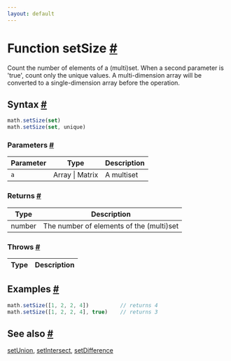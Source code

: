 ```yaml
---
layout: default
---
```


<!-- Note: This file is automatically generated from source code comments. Changes made in this file will be overridden. -->

<h1 id="function-setsize">Function setSize <a href="#function-setsize" title="Permalink">#</a></h1>

Count the number of elements of a (multi)set. When a second parameter is 'true', count only the unique values.
A multi-dimension array will be converted to a single-dimension array before the operation.


<h2 id="syntax">Syntax <a href="#syntax" title="Permalink">#</a></h2>

```js
math.setSize(set)
math.setSize(set, unique)
```

<h3 id="parameters">Parameters <a href="#parameters" title="Permalink">#</a></h3>

Parameter | Type | Description
--------- | ---- | -----------
`a` | Array &#124; Matrix | A multiset

<h3 id="returns">Returns <a href="#returns" title="Permalink">#</a></h3>

Type | Description
---- | -----------
number | The number of elements of the (multi)set


<h3 id="throws">Throws <a href="#throws" title="Permalink">#</a></h3>

Type | Description
---- | -----------


<h2 id="examples">Examples <a href="#examples" title="Permalink">#</a></h2>

```js
math.setSize([1, 2, 2, 4])          // returns 4
math.setSize([1, 2, 2, 4], true)    // returns 3
```


<h2 id="see-also">See also <a href="#see-also" title="Permalink">#</a></h2>

[setUnion](setUnion.html),
[setIntersect](setIntersect.html),
[setDifference](setDifference.html)
